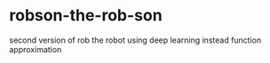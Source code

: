 # robson-the-rob-son
second version of rob the robot using deep learning instead function approximation
